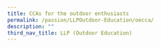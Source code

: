 ```yaml
---
title: CCAs for the outdoor enthusiasts
permalink: /passion/LLPOutdoor-Education/oecca/
description: ""
third_nav_title: LLP (Outdoor Education)
---
```

